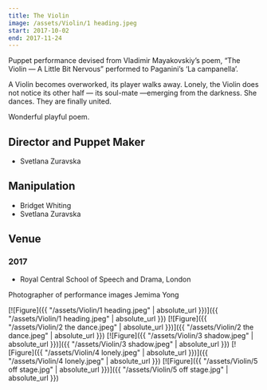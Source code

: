 ```yaml
---
title: The Violin
image: /assets/Violin/1 heading.jpeg
start: 2017-10-02
end: 2017-11-24
---
```


Puppet performance devised from Vladimir Mayakovskiy’s poem, “The Violin — A Little Bit Nervous” performed to Paganini’s ‘La campanella’.

A Violin becomes overworked, its player walks away. Lonely, the Violin does not notice its other half — its soul-mate —emerging from the darkness. She dances. They are finally united.

Wonderful playful poem.

## Director and Puppet Maker

- Svetlana Zuravska

## Manipulation

- Bridget Whiting
- Svetlana Zuravska

## Venue

### 2017

- Royal Central School of Speech and Drama, London

Photographer of performance images Jemima Yong

[![Figure]({{ "/assets/Violin/1 heading.jpeg" | absolute_url }})]({{ "/assets/Violin/1 heading.jpeg" | absolute_url }})
[![Figure]({{ "/assets/Violin/2 the dance.jpeg" | absolute_url }})]({{ "/assets/Violin/2 the dance.jpeg" | absolute_url }})
[![Figure]({{ "/assets/Violin/3 shadow.jpeg" | absolute_url }})]({{ "/assets/Violin/3 shadow.jpeg" | absolute_url }})
[![Figure]({{ "/assets/Violin/4 lonely.jpeg" | absolute_url }})]({{ "/assets/Violin/4 lonely.jpeg" | absolute_url }})
[![Figure]({{ "/assets/Violin/5 off stage.jpg" | absolute_url }})]({{ "/assets/Violin/5 off stage.jpg" | absolute_url }})

<!-- [![Figure]({{ "/assets/Violin/6 face to face 1.jpg" | absolute_url }})]({{ "/assets/Violin/6 face to face 1.jpg" | absolute_url }})
[![Figure]({{ "/assets/Violin/7 face to face 2.jpeg" | absolute_url }})]({{ "/assets/Violin/7 face to face 2.jpeg" | absolute_url }}) -->
